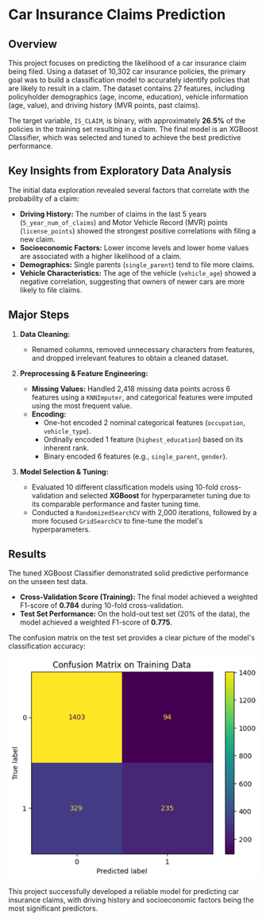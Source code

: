 # Car Insurance Claims Prediction

## Overview

This project focuses on predicting the likelihood of a car insurance claim being filed. Using a dataset of 10,302 car insurance policies, the primary goal was to build a classification model to accurately identify policies that are likely to result in a claim. The dataset contains 27 features, including policyholder demographics (age, income, education), vehicle information (age, value), and driving history (MVR points, past claims).

The target variable, `IS_CLAIM`, is binary, with approximately **26.5%** of the policies in the training set resulting in a claim. The final model is an XGBoost Classifier, which was selected and tuned to achieve the best predictive performance.

## Key Insights from Exploratory Data Analysis

The initial data exploration revealed several factors that correlate with the probability of a claim:

- **Driving History:** The number of claims in the last 5 years (`5_year_num_of_claims`) and Motor Vehicle Record (MVR) points (`license_points`) showed the strongest positive correlations with filing a new claim. 
- **Socioeconomic Factors:** Lower income levels and lower home values are associated with a higher likelihood of a claim. 
- **Demographics:** Single parents (`single_parent`) tend to file more claims.
- **Vehicle Characteristics:** The age of the vehicle (`vehicle_age`) showed a negative correlation, suggesting that owners of newer cars are more likely to file claims.

## Major Steps

1.  **Data Cleaning:**
    - Renamed columns, removed unnecessary characters from features, and dropped irrelevant features to obtain a cleaned dataset.

2.  **Preprocessing & Feature Engineering:**
    - **Missing Values:** Handled 2,418 missing data points across 6 features using a `KNNImputer`, and categorical features were imputed using the most frequent value.
    - **Encoding:**
        - One-hot encoded 2 nominal categorical features (`occupation`, `vehicle_type`).
        - Ordinally encoded 1 feature (`highest_education`) based on its inherent rank.
        - Binary encoded 6 features (e.g., `single_parent`, `gender`).

3.  **Model Selection & Tuning:**
    - Evaluated 10 different classification models using 10-fold cross-validation and selected **XGBoost** for hyperparameter tuning due to its comparable performance and faster tuning time.
    - Conducted a `RandomizedSearchCV` with 2,000 iterations, followed by a more focused `GridSearchCV` to fine-tune the model's hyperparameters.

## Results

The tuned XGBoost Classifier demonstrated solid predictive performance on the unseen test data.

- **Cross-Validation Score (Training):** The final model achieved a weighted F1-score of **0.784** during 10-fold cross-validation.
- **Test Set Performance:** On the hold-out test set (20% of the data), the model achieved a weighted F1-score of **0.775**.

The confusion matrix on the test set provides a clear picture of the model's classification accuracy:

![Confusion Matrix on Test Data](confusion_matrix.png)

This project successfully developed a reliable model for predicting car insurance claims, with driving history and socioeconomic factors being the most significant predictors.
